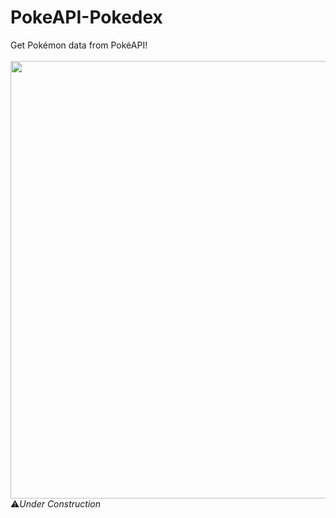 # PokeAPI-Pokedex
Get Pokémon data from PokéAPI!<br></br>
<img src="https://github.com/Maruku98/PokeAPI-Pokedex/assets/133391272/6c457265-720a-4399-8254-b59516454a4c" height="700">  
⚠️*Under Construction*
